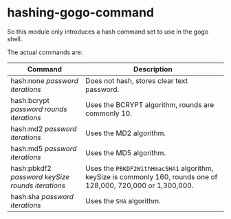 # hashing-gogo-command

So this module only introduces a hash command set to use in the gogo shell.

The actual commands are:

| Command                          | Description                                        |
|----------------------------------|----------------------------------------------------|
| hash:none _password iterations_ | Does not hash, stores clear text password.         |
| hash:bcrypt _password rounds iterations_ | Uses the BCRYPT algorithm, rounds are commonly 10. |
| hash:md2 _password iterations_ | Uses the MD2 algorithm.                            |
| hash:md5 _password iterations_ | Uses the MD5 algorithm. |
| hash:pbkdf2 _password keySize rounds iterations_ | Uses the `PBKDF2WithHmacSHA1` algorithm, keySize is commonly 160, rounds one of 128,000, 720,000 or 1,300,000. |
| hash:sha _password iterations_ | Uses the `SHA` algorithm. |
